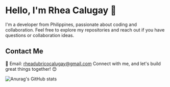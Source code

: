 # Hello, I'm Rhea Calugay 👋

I'm a developer from  Philippines, passionate about coding and collaboration. Feel free to explore my repositories and reach out if you have questions or collaboration ideas.

## Contact Me

📧 Email: rheadubricocalugay@gmail.com
Connect with me, and let's build great things together! 😊


![Anurag's GitHub stats](https://github-readme-stats.vercel.app/api?username=calugayrhea&show_icons=true&theme=radical)

